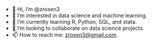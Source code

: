 - 👋 Hi, I’m @zrosen3
- 👀 I’m interested in data science and machine learning.
- 🌱 I’m currently learning R, Python, SQL, and stata. 
- 💞️ I’m looking to collaborate on data science projects.
- 📫 How to reach me: zrosen3@gmail.com. 

<!---
zrosen3/zrosen3 is a ✨ special ✨ repository because its `README.md` (this file) appears on your GitHub profile.
You can click the Preview link to take a look at your changes.
--->
